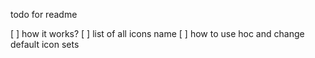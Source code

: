 todo for readme

[ ] how it works?
[ ] list of all icons name
[ ] how to use hoc and change default icon sets